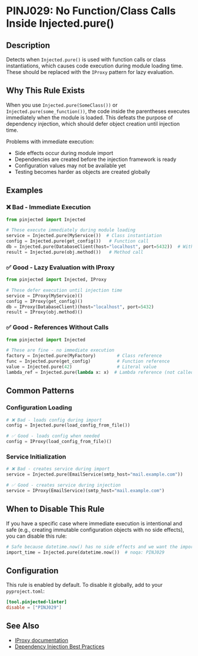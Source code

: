 # PINJ029: No Function/Class Calls Inside Injected.pure()

## Description

Detects when `Injected.pure()` is used with function calls or class instantiations, which causes code execution during module loading time. These should be replaced with the `IProxy` pattern for lazy evaluation.

## Why This Rule Exists

When you use `Injected.pure(SomeClass())` or `Injected.pure(some_function())`, the code inside the parentheses executes immediately when the module is loaded. This defeats the purpose of dependency injection, which should defer object creation until injection time.

Problems with immediate execution:
- Side effects occur during module import
- Dependencies are created before the injection framework is ready
- Configuration values may not be available yet
- Testing becomes harder as objects are created globally

## Examples

### ❌ Bad - Immediate Execution

```python
from pinjected import Injected

# These execute immediately during module loading
service = Injected.pure(MyService())  # Class instantiation
config = Injected.pure(get_config())   # Function call
db = Injected.pure(DatabaseClient(host="localhost", port=5432))  # With arguments
result = Injected.pure(obj.method())   # Method call
```

### ✅ Good - Lazy Evaluation with IProxy

```python
from pinjected import Injected, IProxy

# These defer execution until injection time
service = IProxy(MyService)()
config = IProxy(get_config)()
db = IProxy(DatabaseClient)(host="localhost", port=5432)
result = IProxy(obj.method)()
```

### ✅ Good - References Without Calls

```python
from pinjected import Injected

# These are fine - no immediate execution
factory = Injected.pure(MyFactory)        # Class reference
func = Injected.pure(get_config)          # Function reference
value = Injected.pure(42)                 # Literal value
lambda_ref = Injected.pure(lambda x: x)  # Lambda reference (not called)
```

## Common Patterns

### Configuration Loading

```python
# ❌ Bad - loads config during import
config = Injected.pure(load_config_from_file())

# ✅ Good - loads config when needed
config = IProxy(load_config_from_file)()
```

### Service Initialization

```python
# ❌ Bad - creates service during import
service = Injected.pure(EmailService(smtp_host="mail.example.com"))

# ✅ Good - creates service during injection
service = IProxy(EmailService)(smtp_host="mail.example.com")
```

## When to Disable This Rule

If you have a specific case where immediate execution is intentional and safe (e.g., creating immutable configuration objects with no side effects), you can disable this rule:

```python
# Safe because datetime.now() has no side effects and we want the import time
import_time = Injected.pure(datetime.now())  # noqa: PINJ029
```

## Configuration

This rule is enabled by default. To disable it globally, add to your `pyproject.toml`:

```toml
[tool.pinjected-linter]
disable = ["PINJ029"]
```

## See Also

- [IProxy documentation](https://github.com/CyberAgentAILab/pinjected#iproxy)
- [Dependency Injection Best Practices](https://github.com/CyberAgentAILab/pinjected#best-practices)